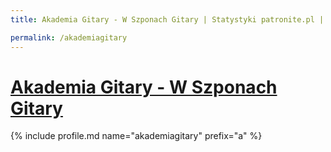 ```yaml
---
title: Akademia Gitary - W Szponach Gitary | Statystyki patronite.pl | Patromierz

permalink: /akademiagitary
---
```


# [Akademia Gitary - W Szponach Gitary](https://patronite.pl/akademiagitary)

{% include profile.md name="akademiagitary" prefix="a" %}
